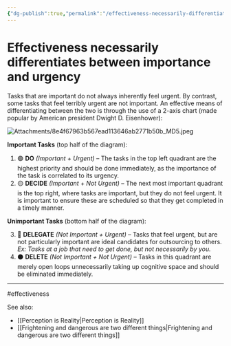 ```yaml
---
{"dg-publish":true,"permalink":"/effectiveness-necessarily-differentiates-between-importance-and-urgency/"}
---
```


# Effectiveness necessarily differentiates between importance and urgency

Tasks that are important do not always inherently feel urgent. By contrast, some tasks that feel terribly urgent are not important. An effective means of differentiating between the two is through the use of a 2-axis chart (made popular by American president Dwight D. Eisenhower):

![Attachments/8e4f67963b567ead113646ab2771b50b_MD5.jpeg](/img/user/Attachments/8e4f67963b567ead113646ab2771b50b_MD5.jpeg)

**Important Tasks** (top half of the diagram):

1. 🟢 **DO** *(Important + Urgent)* – The tasks in the top left quadrant are the highest priority and should be done immediately, as the importance of the task is correlated to its urgency. 
2. 🟡 **DECIDE** *(Important + Not Urgent)* – The next most important quadrant is the top right, where tasks are important, but they do not feel urgent. It is important to ensure these are scheduled so that they get completed in a timely manner.

**Unimportant Tasks** (bottom half of the diagram):

3. 🔵 **DELEGATE** *(Not Important + Urgent)* – Tasks that feel urgent, but are not particularly important are ideal candidates for outsourcing to others. *Ex: Tasks at a job that need to get done, but not necessarily by you.*
4. ⚫️ **DELETE** *(Not Important + Not Urgent)* – Tasks in this quadrant are merely open loops unnecessarily taking up cognitive space and should be eliminated immediately.

---
#effectiveness 

See also:
- [[Perception is Reality\|Perception is Reality]]
- [[Frightening and dangerous are two different things\|Frightening and dangerous are two different things]]
